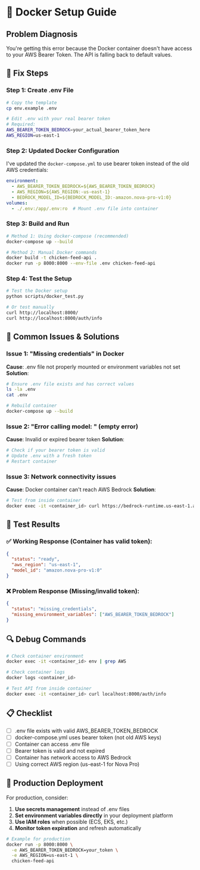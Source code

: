 # 🐳 Docker Setup Guide

## Problem Diagnosis

You're getting this error because the Docker container doesn't have access to your AWS Bearer Token. The API is falling back to default values.

## 🔧 Fix Steps

### Step 1: Create .env File

```bash
# Copy the template
cp env.example .env

# Edit .env with your real bearer token
# Required:
AWS_BEARER_TOKEN_BEDROCK=your_actual_bearer_token_here
AWS_REGION=us-east-1
```

### Step 2: Updated Docker Configuration

I've updated the `docker-compose.yml` to use bearer token instead of the old AWS credentials:

```yaml
environment:
  - AWS_BEARER_TOKEN_BEDROCK=${AWS_BEARER_TOKEN_BEDROCK}
  - AWS_REGION=${AWS_REGION:-us-east-1}
  - BEDROCK_MODEL_ID=${BEDROCK_MODEL_ID:-amazon.nova-pro-v1:0}
volumes:
  - ./.env:/app/.env:ro  # Mount .env file into container
```

### Step 3: Build and Run

```bash
# Method 1: Using docker-compose (recommended)
docker-compose up --build

# Method 2: Manual Docker commands
docker build -t chicken-feed-api .
docker run -p 8000:8000 --env-file .env chicken-feed-api
```

### Step 4: Test the Setup

```bash
# Test the Docker setup
python scripts/docker_test.py

# Or test manually
curl http://localhost:8000/
curl http://localhost:8000/auth/info
```

## 🚨 Common Issues & Solutions

### Issue 1: "Missing credentials" in Docker
**Cause**: .env file not properly mounted or environment variables not set
**Solution**: 
```bash
# Ensure .env file exists and has correct values
ls -la .env
cat .env

# Rebuild container
docker-compose up --build
```

### Issue 2: "Error calling model: " (empty error)
**Cause**: Invalid or expired bearer token
**Solution**:
```bash
# Check if your bearer token is valid
# Update .env with a fresh token
# Restart container
```

### Issue 3: Network connectivity issues
**Cause**: Docker container can't reach AWS Bedrock
**Solution**:
```bash
# Test from inside container
docker exec -it <container_id> curl https://bedrock-runtime.us-east-1.amazonaws.com
```

## 🧪 Test Results

### ✅ Working Response (Container has valid token):
```json
{
  "status": "ready",
  "aws_region": "us-east-1",
  "model_id": "amazon.nova-pro-v1:0"
}
```

### ❌ Problem Response (Missing/invalid token):
```json
{
  "status": "missing_credentials",
  "missing_environment_variables": ["AWS_BEARER_TOKEN_BEDROCK"]
}
```

## 🔍 Debug Commands

```bash
# Check container environment
docker exec -it <container_id> env | grep AWS

# Check container logs
docker logs <container_id>

# Test API from inside container
docker exec -it <container_id> curl localhost:8000/auth/info
```

## 📋 Checklist

- [ ] .env file exists with valid AWS_BEARER_TOKEN_BEDROCK
- [ ] docker-compose.yml uses bearer token (not old AWS keys)
- [ ] Container can access .env file
- [ ] Bearer token is valid and not expired
- [ ] Container has network access to AWS Bedrock
- [ ] Using correct AWS region (us-east-1 for Nova Pro)

## 🚀 Production Deployment

For production, consider:

1. **Use secrets management** instead of .env files
2. **Set environment variables directly** in your deployment platform
3. **Use IAM roles** when possible (ECS, EKS, etc.)
4. **Monitor token expiration** and refresh automatically

```bash
# Example for production
docker run -p 8000:8000 \
  -e AWS_BEARER_TOKEN_BEDROCK=your_token \
  -e AWS_REGION=us-east-1 \
  chicken-feed-api
```
